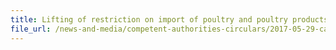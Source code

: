 ```yaml
---
title: Lifting of restriction on import of poultry and poultry products from the Netherlands 
file_url: /news-and-media/competent-authorities-circulars/2017-05-29-ca2.pdf
---
```

